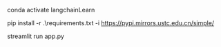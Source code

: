 conda activate langchainLearn

pip install -r .\requirements.txt -i https://pypi.mirrors.ustc.edu.cn/simple/

streamlit run app.py